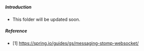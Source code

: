 ##### Introduction
- This folder will be updated soon. 

##### Reference
- [1] https://spring.io/guides/gs/messaging-stomp-websocket/